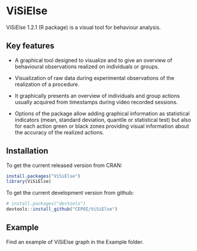 # ViSiElse

ViSiElse 1.2.1 (R package) is a visual tool for behaviour analysis.

## Key features 
 * A graphical tool designed to visualize and to give an overview of behavioural observations realized on individuals or groups. 
 
 * Visualization of raw data during experimental observations of the realization of a procedure. 
 
 * It graphically presents an overview of individuals and group actions usually acquired from timestamps during video recorded sessions.
 
 * Options of the package allow adding graphical information as statistical indicators (mean, standard deviation, quantile or statistical test) but also for each action green or black zones providing visual information about the accuracy of the realized actions.


## Installation

To get the current released version from CRAN:

```R
install.packages("ViSiElse")
library(ViSiElse)
```

To get the current development version from github:

```R
# install.packages("devtools")
devtools::install_github("CEPOI/ViSiElse")
```

## Example

Find an example of ViSiElse graph in the Example folder.